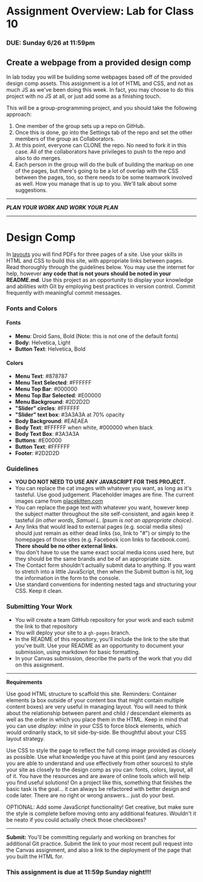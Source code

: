 # Assignment Overview: Lab for Class 10
### DUE: Sunday  6/26 at 11:59pm

## Create a webpage from a provided design comp

In lab today you will be building some webpages based off of the provided design comp assets. This assignment is a lot of HTML and CSS, and not as much JS as we've been doing this week. In fact, you may choose to do this project with no JS at all, or just add some as a finishing touch.

This will be a group-programming project, and you should take the following approach:

1. One member of the group sets up a repo on GitHub.
2. Once this is done, go into the Settings tab of the repo and set the other members of the group as Collaborators.
3. At this point, everyone can CLONE the repo. No need to fork it in this case. All of the collaborators have privileges to push to the repo and also to do merges.
4. Each person in the group will do the bulk of building the markup on one of the pages, but there's going to be a lot of overlap with the CSS between the pages, too, so there needs to be some teamwork involved as well. How you manage that is up to you. We'll talk about some suggestions.

---

***PLAN YOUR WORK AND WORK YOUR PLAN***

---

# Design Comp

In [layouts](./layouts) you will find PDFs for three pages of a site. Use your skills in HTML and CSS to build this site, with appropriate links between pages. Read thoroughly through the guidelines below. You may use the internet for help, however **any code that is not yours should be noted in your README.md**. Use this project as an opportunity to display your knowledge and abilities with Git by employing best practices in version control. Commit frequently with meaningful commit messages.

### Fonts and Colors

#### Fonts
- **Menu**: Droid Sans, Bold (Note: this is not one of the default fonts)
- **Body**: Helvetica, Light
- **Button Text**: Helvetica, Bold

#### Colors
- **Menu Text**: #878787
- **Menu Text Selected**: #FFFFFF
- **Menu Top Bar**: #000000
- **Menu Top Bar Selected**: #E00000
- **Menu Background**: #2D2D2D
- **"Slider" circles**: #FFFFFF
- **"Slider" text box**: #3A3A3A at 70% opacity
- **Body Background**: #EAEAEA
- **Body Text**: #FFFFFF when white, #000000 when black
- **Body Text Box**: #3A3A3A
- **Buttons**: #E00000
- **Button Text**: #FFFFFF
- **Footer**: #2D2D2D


### Guidelines

- **YOU DO NOT NEED TO USE ANY JAVASCRIPT FOR THIS PROJECT.**
- You can replace the cat images with whatever you want, as long as it's tasteful. Use good judgement. Placeholder images are fine. The current images came from [placekitten.com](http://www.placekitten.com)
- You can replace the page text with whatever you want, however keep the subject matter throughout the site self-consistent, and again keep it tasteful *(in other words, Samuel L. Ipsum is not an appropriate choice)*.
- Any links that would lead to external pages (e.g. social media sites) should just remain as either dead links (so, link to "#") or simply to the homepages of those sites (e.g. Facebook icon links to facebook.com). **There should be no other external links.**
- You don't have to use the same exact social media icons used here, but they should be the same brands and be of an appropriate size.
- The Contact form shouldn't actually submit data to anything. If you want to stretch into a little JavaScript, then when the Submit button is hit, log the information in the form to the console.
- Use standard conventions for indenting nested tags and structuring your CSS. Keep it clean.

### Submitting Your Work

- You will create a team GitHub repository for your work and each submit the link to that repository
- You will deploy your site to a `gh-pages` branch.
- In the README of this repository, you'll include the link to the site that you've built. Use your README as an opportunity to document your submission, using markdown for basic formatting.
- In your Canvas submission, describe the parts of the work that you did on this assignment.

---

**Requirements**

Use good HTML structure to scaffold this site. Reminders: Container elements (a box outside of your content box that might contain multiple content boxes) are very useful in managing layout. You will need to think about the relationship between parent and child / descendant elements as well as the order in which you place them in the HTML. Keep in mind that you can use *display: inline* in your CSS to force block elements, which would ordinarily stack, to sit side-by-side. Be thoughtful about your CSS layout strategy.

Use CSS to style the page to reflect the full comp image provided as closely as possible. Use what knowledge you have at this point (and any resources you are able to understand and use effectively from other sources) to style your site as closely to the design comp as you can: fonts, colors, layout, all of it. You have the resources and are aware of online tools which will help you find useful solutions! On a project like this, something that finishes the basic task is the goal... it can always be refactored with better design and code later. There are no right or wrong answers... just do your best.

OPTIONAL: Add some JavaScript functionality! Get creative, but make sure the style is complete before moving onto any additional features. Wouldn't it be neato if you could actually check those checkboxes?

---

**Submit:** You'll be committing regularly and working on branches for additional Git practice. Submit the link to your most recent pull request into the Canvas assignment, and also a link to the deployment of the page that you built the HTML for.

### This assignment is due at 11:59p Sunday night!!!
